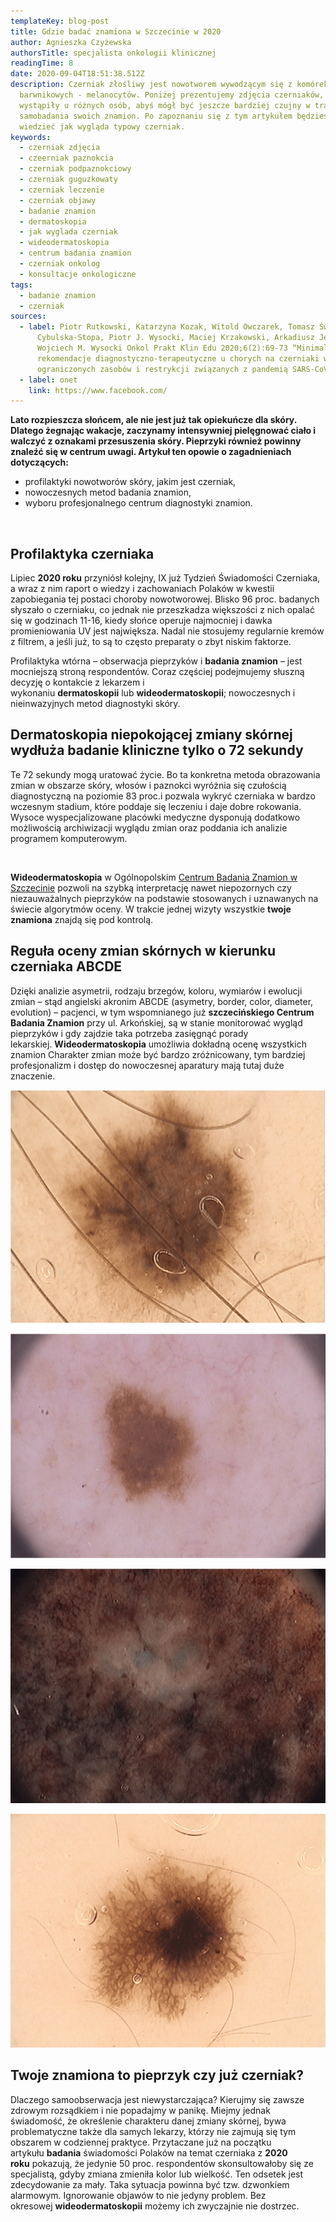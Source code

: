 ```yaml
---
templateKey: blog-post
title: Gdzie badać znamiona w Szczecinie w 2020
author: Agnieszka Czyżewska
authorsTitle: specjalista onkologii klinicznej
readingTime: 8
date: 2020-09-04T18:51:38.512Z
description: Czerniak złośliwy jest nowotworem wywodzącym się z komórek
  barwnikowych - melanocytów. Poniżej prezentujemy zdjęcia czerniaków, które
  wystąpiły u różnych osób, abyś mógł być jeszcze bardziej czujny w trakcie
  samobadania swoich znamion. Po zapoznaniu się z tym artykułem będziesz
  wiedzieć jak wygląda typowy czerniak.
keywords:
  - czerniak zdjęcia
  - czeerniak paznokcia
  - czerniak podpaznokciowy
  - czerniak guguzkowaty
  - czerniak leczenie
  - czerniak objawy
  - badanie znamion
  - dermatoskopia
  - jak wyglada czerniak
  - wideodermatoskopia
  - centrum badania znamion
  - czerniak onkolog
  - konsultacje onkologiczne
tags:
  - badanie znamion
  - czerniak
sources:
  - label: Piotr Rutkowski, Katarzyna Kozak, Witold Owczarek, Tomasz Świtaj, Bożena
      Cybulska-Stopa, Piotr J. Wysocki, Maciej Krzakowski, Arkadiusz Jeziorski,
      Wojciech M. Wysocki Onkol Prakt Klin Edu 2020;6(2):69-73 “Minimalne
      rekomendacje diagnostyczno-terapeutyczne u chorych na czerniaki w sytuacji
      ograniczonych zasobów i restrykcji związanych z pandemią SARS-CoV-2.”
  - label: onet
    link: https://www.facebook.com/
---
```

**Lato rozpieszcza słońcem, ale nie jest już tak opiekuńcze dla skóry. Dlatego żegnając wakacje, zaczynamy intensywniej pielęgnować ciało i walczyć z oznakami przesuszenia skóry. Pieprzyki również powinny znaleźć się w centrum uwagi. Artykuł ten opowie o zagadnieniach dotyczących:**

* profilaktyki nowotworów skóry, jakim jest czerniak,
* nowoczesnych metod badania znamion,
* wyboru profesjonalnego centrum diagnostyki znamion.



![]()



## Profilaktyka czerniaka

Lipiec **2020 roku** przyniósł kolejny, IX już Tydzień Świadomości Czerniaka, a wraz z nim raport o wiedzy i zachowaniach Polaków w kwestii zapobiegania tej postaci choroby nowotworowej. Blisko 96 proc. badanych słyszało o czerniaku, co jednak nie przeszkadza większości z nich opalać się w godzinach 11-16, kiedy słońce operuje najmocniej i dawka promieniowania UV jest największa. Nadal nie stosujemy regularnie kremów z filtrem, a jeśli już, to są to często preparaty o zbyt niskim faktorze.

Profilaktyka wtórna – obserwacja pieprzyków i **badania znamion** – jest mocniejszą stroną respondentów. Coraz częściej podejmujemy słuszną decyzję o kontakcie z lekarzem i wykonaniu **dermatoskopii** lub **wideodermatoskopii**; nowoczesnych i nieinwazyjnych metod diagnostyki skóry.



## Dermatoskopia niepokojącej zmiany skórnej wydłuża badanie kliniczne tylko o 72 sekundy

Te 72 sekundy mogą uratować życie. Bo ta konkretna metoda obrazowania zmian w obszarze skóry, włosów i paznokci wyróżnia się czułością diagnostyczną na poziomie 83 proc.i pozwala wykryć czerniaka w bardzo wczesnym stadium, które poddaje się leczeniu i daje dobre rokowania. Wysoce wyspecjalizowane placówki medyczne dysponują dodatkowo możliwością archiwizacji wyglądu zmian oraz poddania ich analizie programem komputerowym.

![]()



**Wideodermatoskopia** w Ogólnopolskim [Centrum Badania Znamion w Szczecinie](https://twojeznamiona.pl/szczecin/badanie-znamion "Szczecińskie Centrum Badania Znamion
        ­Twoje Znamiona") pozwoli na szybką interpretację nawet niepozornych czy niezauważalnych pieprzyków na podstawie stosowanych i uznawanych na świecie algorytmów oceny. W trakcie jednej wizyty wszystkie **twoje znamiona** znajdą się pod kontrolą.

## Reguła oceny zmian skórnych w kierunku czerniaka ABCDE

Dzięki analizie asymetrii, rodzaju brzegów, koloru, wymiarów i ewolucji zmian – stąd angielski akronim ABCDE (asymetry, border, color, diameter, evolution) – pacjenci, w tym wspomnianego już **szczecińskiego Centrum Badania Znamion** przy ul. Arkońskiej, są w stanie monitorować wygląd pieprzyków i gdy zajdzie taka potrzeba zasięgnąć porady lekarskiej. **Wideodermatoskopia** umożliwia dokładną ocenę wszystkich znamion Charakter zmian może być bardzo zróżnicowany, tym bardziej profesjonalizm i dostęp do nowoczesnej aparatury mają tutaj duże znaczenie.

![Asymetria (kształt, kolor, struktury)](img/metoda_abcd_a.png "Asymetria (kształt, kolor, struktury)")

![Brzegi poszarpane, nierównomierne](img/metoda_abcd_b.png "Brzegi poszarpane, nierównomierne")

![Czerwony, Czarny niejednolity kolor](img/metoda_abcd_c.png "Czerwony, Czarny niejednolity kolor")

![Duży rozmiar, znamię powiększyło się](img/metoda_abcd_d.png "Duży rozmiar, znamię powiększyło się")



## **Twoje znamiona** to **pieprzyk** czy już **czerniak**?

Dlaczego samoobserwacja jest niewystarczająca? Kierujmy się zawsze zdrowym rozsądkiem i nie popadajmy w panikę. Miejmy jednak świadomość, że określenie charakteru danej zmiany skórnej, bywa problematyczne także dla samych lekarzy, którzy nie zajmują się tym obszarem w codziennej praktyce. Przytaczane już na początku artykułu **badania** świadomości Polaków na temat czerniaka z **2020 roku** pokazują, że jedynie 50 proc. respondentów skonsultowałoby się ze specjalistą, gdyby zmiana zmieniła kolor lub wielkość. Ten odsetek jest zdecydowanie za mały. Taka sytuacja powinna być tzw. dzwonkiem alarmowym. Ignorowanie objawów to nie jedyny problem. Bez okresowej **wideodermatoskopii** możemy ich zwyczajnie nie dostrzec.



<More link="/czerniak" text="Jak wyglada  czerniak" cta="Sprawdź" />